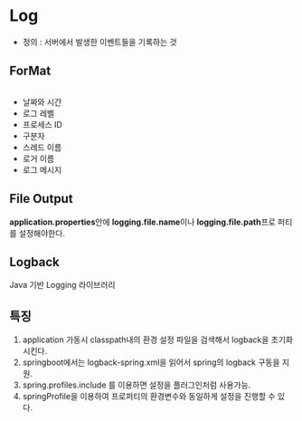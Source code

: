 # Log
- 정의 : 서버에서 발생한 이벤트들을 기록하는 것
## ForMat
```

```
- 날짜와 시간
- 로그 레벨
- 프로세스 ID
- 구분자
- 스레드 이름
- 로거 이름
- 로그 메시지
## File Output
**application.properties**안에 **logging.file.name**이나 **logging.file.path**프로 퍼티를 설정해야한다.
## Logback
 Java 기반 Logging 라이브러리
## 특징
1. application 가동시 classpath내의 환경 설정 파일을 검색해서 logback을 초기화시킨다.
2. springboot에서는 logback-spring.xml을 읽어서 spring의 logback 구동을 지원.
3. spring.profiles.include 를 이용하면 설정을 플러그인처럼 사용가능.
4. springProfile을 이용하여 프로퍼티의 환경변수와 동일하게 설정을 진행할 수 있다.
